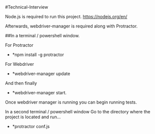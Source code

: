 ﻿#Technical-Interview

Node.js is required to run this project.
https://nodejs.org/en/

Afterwards, webdriver-manager is required along with Protractor.

##In a terminal / powershell window.

For Protractor
* *npm install -g protractor

For Webdriver
* *webdriver-manager update

And then finally
* *webdriver-manager start.

Once webdriver manager is running you can begin running tests.

In a second terminal / powershell window
Go to the directory where the project is located and run...
* *protractor conf.js
